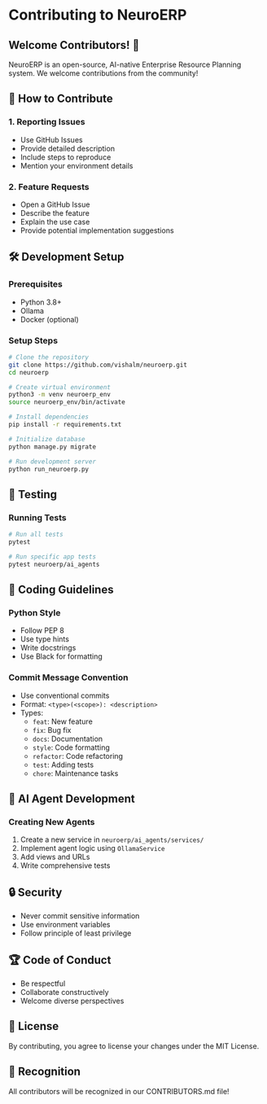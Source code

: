 # Contributing to NeuroERP

## Welcome Contributors! 🚀

NeuroERP is an open-source, AI-native Enterprise Resource Planning system. We welcome contributions from the community!

## 🤝 How to Contribute

### 1. Reporting Issues
- Use GitHub Issues
- Provide detailed description
- Include steps to reproduce
- Mention your environment details

### 2. Feature Requests
- Open a GitHub Issue
- Describe the feature
- Explain the use case
- Provide potential implementation suggestions

## 🛠 Development Setup

### Prerequisites
- Python 3.8+
- Ollama
- Docker (optional)

### Setup Steps
```bash
# Clone the repository
git clone https://github.com/vishalm/neuroerp.git
cd neuroerp

# Create virtual environment
python3 -m venv neuroerp_env
source neuroerp_env/bin/activate

# Install dependencies
pip install -r requirements.txt

# Initialize database
python manage.py migrate

# Run development server
python run_neuroerp.py
```

## 🧪 Testing

### Running Tests
```bash
# Run all tests
pytest

# Run specific app tests
pytest neuroerp/ai_agents
```

## 📝 Coding Guidelines

### Python Style
- Follow PEP 8
- Use type hints
- Write docstrings
- Use Black for formatting

### Commit Message Convention
- Use conventional commits
- Format: `<type>(<scope>): <description>`
- Types: 
  - `feat`: New feature
  - `fix`: Bug fix
  - `docs`: Documentation
  - `style`: Code formatting
  - `refactor`: Code refactoring
  - `test`: Adding tests
  - `chore`: Maintenance tasks

## 🤖 AI Agent Development

### Creating New Agents
1. Create a new service in `neuroerp/ai_agents/services/`
2. Implement agent logic using `OllamaService`
3. Add views and URLs
4. Write comprehensive tests

## 🔒 Security

- Never commit sensitive information
- Use environment variables
- Follow principle of least privilege

## 🏆 Code of Conduct

- Be respectful
- Collaborate constructively
- Welcome diverse perspectives

## 📄 License

By contributing, you agree to license your changes under the MIT License.

## 🙌 Recognition

All contributors will be recognized in our CONTRIBUTORS.md file!